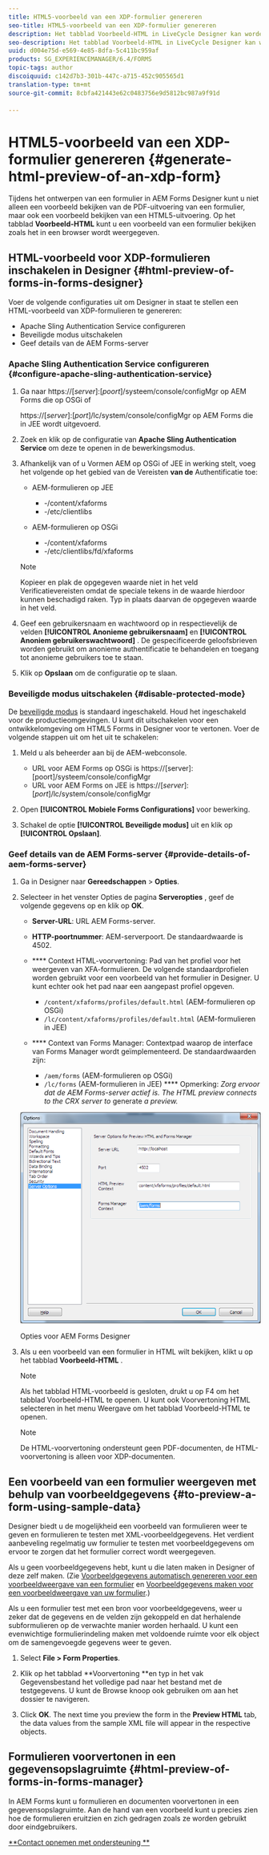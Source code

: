 ```yaml
---
title: HTML5-voorbeeld van een XDP-formulier genereren
seo-title: HTML5-voorbeeld van een XDP-formulier genereren
description: Het tabblad Voorbeeld-HTML in LiveCycle Designer kan worden gebruikt om een voorbeeld van formulieren weer te geven zoals deze in een browser worden weergegeven.
seo-description: Het tabblad Voorbeeld-HTML in LiveCycle Designer kan worden gebruikt om een voorbeeld van formulieren weer te geven zoals deze in een browser worden weergegeven.
uuid: d004e75d-e569-4e85-8dfa-5c411bc959af
products: SG_EXPERIENCEMANAGER/6.4/FORMS
topic-tags: author
discoiquuid: c142d7b3-301b-447c-a715-452c905565d1
translation-type: tm+mt
source-git-commit: 8cbfa421443e62c0483756e9d5812bc987a9f91d

---
```



# HTML5-voorbeeld van een XDP-formulier genereren {#generate-html-preview-of-an-xdp-form}

Tijdens het ontwerpen van een formulier in AEM Forms Designer kunt u niet alleen een voorbeeld bekijken van de PDF-uitvoering van een formulier, maar ook een voorbeeld bekijken van een HTML5-uitvoering. Op het tabblad **Voorbeeld-HTML** kunt u een voorbeeld van een formulier bekijken zoals het in een browser wordt weergegeven.

## HTML-voorbeeld voor XDP-formulieren inschakelen in Designer {#html-preview-of-forms-in-forms-designer}

Voer de volgende configuraties uit om Designer in staat te stellen een HTML-voorbeeld van XDP-formulieren te genereren:

* Apache Sling Authentication Service configureren
* Beveiligde modus uitschakelen
* Geef details van de AEM Forms-server

### Apache Sling Authentication Service configureren {#configure-apache-sling-authentication-service}

1. Ga naar https://[*server*]:[*poort*]/systeem/console/configMgr op AEM Forms die op OSGi of

   https://[*server*]:[*port*]/lc/system/console/configMgr op AEM Forms die in JEE wordt uitgevoerd.

1. Zoek en klik op de configuratie van **Apache Sling Authentication Service** om deze te openen in de bewerkingsmodus.

1. Afhankelijk van of u Vormen AEM op OSGi of JEE in werking stelt, voeg het volgende op het gebied van de Vereisten **van de** Authentificatie toe:

   * AEM-formulieren op JEE

      * -/content/xfaforms
      * -/etc/clientlibs
   * AEM-formulieren op OSGi

      * -/content/xfaforms
      * -/etc/clientlibs/fd/xfaforms
   >[!NOTE]
   >
   >Kopieer en plak de opgegeven waarde niet in het veld Verificatievereisten omdat de speciale tekens in de waarde hierdoor kunnen beschadigd raken. Typ in plaats daarvan de opgegeven waarde in het veld.

1. Geef een gebruikersnaam en wachtwoord op in respectievelijk de velden **[!UICONTROL Anonieme gebruikersnaam]** en **[!UICONTROL Anoniem gebruikerswachtwoord]** . De gespecificeerde geloofsbrieven worden gebruikt om anonieme authentificatie te behandelen en toegang tot anonieme gebruikers toe te staan.
1. Klik op **Opslaan** om de configuratie op te slaan.

### Beveiligde modus uitschakelen {#disable-protected-mode}

De [beveiligde modus](/help/forms/using/get-xdp-pdf-documents-aem.md) is standaard ingeschakeld. Houd het ingeschakeld voor de productieomgevingen. U kunt dit uitschakelen voor een ontwikkelomgeving om HTML5 Forms in Designer voor te vertonen. Voer de volgende stappen uit om het uit te schakelen:

1. Meld u als beheerder aan bij de AEM-webconsole.

   * URL voor AEM Forms op OSGi is https://[server]:[poort]/systeem/console/configMgr
   * URL voor AEM Forms on JEE is https://[*server*]:[*port*]/lc/system/console/configMgr

1. Open **[!UICONTROL Mobiele Forms Configurations]** voor bewerking.
1. Schakel de optie **[!UICONTROL Beveiligde modus]** uit en klik op **[!UICONTROL Opslaan]**.

### Geef details van de AEM Forms-server {#provide-details-of-aem-forms-server}

1. Ga in Designer naar **Gereedschappen** > **Opties**.
1. Selecteer in het venster Opties de pagina **Serveropties** , geef de volgende gegevens op en klik op **OK**.

   * **Server-URL**: URL AEM Forms-server.
   * **HTTP-poortnummer**: AEM-serverpoort. De standaardwaarde is 4502.
   * **** Context HTML-voorvertoning: Pad van het profiel voor het weergeven van XFA-formulieren. De volgende standaardprofielen worden gebruikt voor een voorbeeld van het formulier in Designer. U kunt echter ook het pad naar een aangepast profiel opgeven.

      * `/content/xfaforms/profiles/default.html` (AEM-formulieren op OSGi)
      * `/lc/content/xfaforms/profiles/default.html` (AEM-formulieren in JEE)
   * **** Context van Forms Manager: Contextpad waarop de interface van Forms Manager wordt geïmplementeerd. De standaardwaarden zijn:

      * `/aem/forms` (AEM-formulieren op OSGi)
      * `/lc/forms` (AEM-formulieren in JEE)
   **** Opmerking: *Zorg ervoor dat de AEM Forms-server actief is. The HTML preview connects to the CRX server to* generate *a preview.*

   ![Opties voor AEM Forms Designer ](assets/server_options.png)

   Opties voor AEM Forms Designer

1. Als u een voorbeeld van een formulier in HTML wilt bekijken, klikt u op het tabblad **Voorbeeld-HTML** .

   >[!NOTE]
   >
   >Als het tabblad HTML-voorbeeld is gesloten, drukt u op F4 om het tabblad Voorbeeld-HTML te openen. U kunt ook Voorvertoning HTML selecteren in het menu Weergave om het tabblad Voorbeeld-HTML te openen.

   >[!NOTE]
   >
   >De HTML-voorvertoning ondersteunt geen PDF-documenten, de HTML-voorvertoning is alleen voor XDP-documenten.

## Een voorbeeld van een formulier weergeven met behulp van voorbeeldgegevens {#to-preview-a-form-using-sample-data}

Designer biedt u de mogelijkheid een voorbeeld van formulieren weer te geven en formulieren te testen met XML-voorbeeldgegevens. Het verdient aanbeveling regelmatig uw formulier te testen met voorbeeldgegevens om ervoor te zorgen dat het formulier correct wordt weergegeven.

Als u geen voorbeeldgegevens hebt, kunt u die laten maken in Designer of deze zelf maken. (Zie [Voorbeeldgegevens automatisch genereren voor een voorbeeldweergave van een formulier](https://help.adobe.com/en_US/AEMForms/6.1/DesignerHelp/WS107c29ade9134a2c136ae6f212a1f379c94-8000.2.html#WS92d06802c76abadb-728f46ac129b395660c-7efe.2) en [Voorbeeldgegevens maken voor een voorbeeldweergave van uw formulier](https://help.adobe.com/en_US/AEMForms/6.1/DesignerHelp/WS107c29ade9134a2c136ae6f212a1f379c94-8000.2.html#WS92d06802c76abadb-728f46ac129b395660c-7eff.2).)

Als u een formulier test met een bron voor voorbeeldgegevens, weer u zeker dat de gegevens en de velden zijn gekoppeld en dat herhalende subformulieren op de verwachte manier worden herhaald. U kunt een evenwichtige formulierindeling maken met voldoende ruimte voor elk object om de samengevoegde gegevens weer te geven.

1. Select **File > Form Properties**.

1. Klik op het tabblad **Voorvertoning **en typ in het vak Gegevensbestand het volledige pad naar het bestand met de testgegevens. U kunt de Browse knoop ook gebruiken om aan het dossier te navigeren.

1. Click **OK**. The next time you preview the form in the **Preview HTML** tab, the data values from the sample XML file will appear in the respective objects.

## Formulieren voorvertonen in een gegevensopslagruimte {#html-preview-of-forms-in-forms-manager}

In AEM Forms kunt u formulieren en documenten voorvertonen in een gegevensopslagruimte. Aan de hand van een voorbeeld kunt u precies zien hoe de formulieren eruitzien en zich gedragen zoals ze worden gebruikt door eindgebruikers.

[**Contact opnemen met ondersteuning **](https://www.adobe.com/account/sign-in.supportportal.html)
